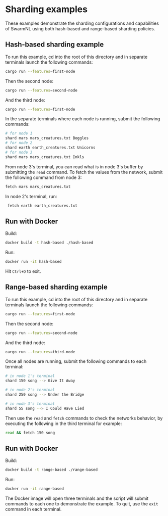 # Sharding examples

These examples demonstrate the sharding configurations and capabilities of SwarmNL using both hash-based and range-based sharding policies. 

## Hash-based sharding example

To run this example, cd into the root of this directory and in separate terminals launch the following commands:

```bash
cargo run --features=first-node
```
 
Then the second node:

```bash
cargo run --features=second-node
```

And the third node:

```bash
cargo run --features=first-node
```

In the separate terminals where each node is running, submit the following commands:

```bash
# for node 1
shard mars mars_creatures.txt Boggles
# for node 2
shard earth earth_creatures.txt Unicorns
# for node 3
shard mars mars_creatures.txt Inkls
```

From node 3's terminal, you can read what is in node 3's buffer by submitting the `read` command. To fetch the values from the network, submit the following command from node 3:

```bash
fetch mars mars_creatures.txt
```

In node 2's terminal, run:

```bash
 fetch earth earth_creatures.txt
```

## Run with Docker

Build:

```bash
docker build -t hash-based ./hash-based
```

Run:

```bash
docker run -it hash-based
```

Hit `Ctrl+D` to exit.

## Range-based sharding example

To run this example, cd into the root of this directory and in separate terminals launch the following commands:

```bash
cargo run --features=first-node
```
 
Then the second node:

```bash
cargo run --features=second-node
```

And the third node:

```bash
cargo run --features=third-node
```

Once all nodes are running, submit the following commands to each terminal:

```bash
# in node 1's terminal
shard 150 song --> Give It Away

# in node 2's terminal
shard 250 song --> Under the Bridge

# in node 3's terminal
shard 55 song --> I Could Have Lied
```

Then use the `read` and `fetch` commands to check the networks behavior, by executing the following in the third terminal for example:

```bash
read && fetch 150 song
```

## Run with Docker

Build:

```bash
docker build -t range-based ./range-based
```

Run:

```bash
docker run -it range-based
```

The Docker image will open three terminals and the script will submit commands to each one to demonstrate the example. To quit, use the `exit` command in each terminal.